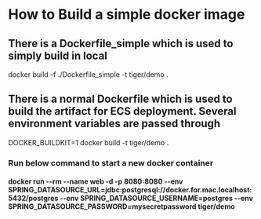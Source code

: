 # How to Build a simple docker image


## There is a Dockerfile_simple which is used to simply build in local
docker build -f ./Dockerfile_simple -t tiger/demo .   

## There is a normal Dockerfile which is used to build the artifact for ECS deployment. Several environment variables are passed through

 DOCKER_BUILDKIT=1 docker build  -t tiger/demo .  
### Run below command to start a new docker container
#### docker run --rm --name web  -d -p 8080:8080 --env SPRING_DATASOURCE_URL=jdbc:postgresql://docker.for.mac.localhost:5432/postgres --env SPRING_DATASOURCE_USERNAME=postgres --env SPRING_DATASOURCE_PASSWORD=mysecretpassword   tiger/demo  
